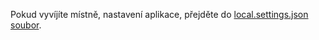 Pokud vyvíjíte místně, nastavení aplikace, přejděte do [local.settings.json soubor](../articles/azure-functions/functions-run-local.md#local-settings-file).
